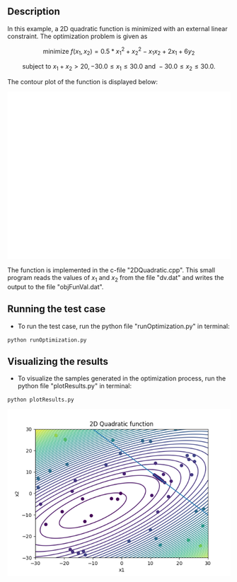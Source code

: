 ## Description

In this example, a 2D quadratic function is minimized with an external linear constraint. The optimization problem is given as

```math
\text{minimize  } f(x_1,x_2) = 0.5*x_1^2 + x_2^2 - x_1x_2 + 2x_1 + 6y_2
```
```math
\text{subject to  } x_1 + x_2 > 20, -30.0 \leq x_1 \leq 30.0  \text{ and } -30.0 \leq x_2 \leq 30.0.
```
The contour plot of the function is displayed below:

<img src="./2DQuadratic.png" alt="2D Quadratic function" title="2D Quadratic function">

The function is implemented in the c-file "2DQuadratic.cpp". This small program reads the values of $x_1$ and $x_2$ from the file "dv.dat" and writes the output to 
the file "objFunVal.dat". 


## Running the test case

- To run the test case, run the python file "runOptimization.py" in terminal:

```
python runOptimization.py 
```


## Visualizing the results 

- To visualize the samples generated in the optimization process, run the python file "plotResults.py" in terminal:

```
python plotResults.py 
```

<img src="./2DQuadraticResults.png" alt="2D Quadratic function" title="2D Quadratic function">

